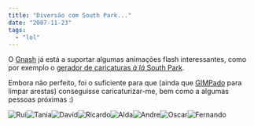 ```yaml
---
title: "Diversão com South Park..."
date: "2007-11-23"
tags: 
  - "lol"
---
```


O [Gnash](http://www.gnu.org/software/gnash/) já está a suportar algumas animações flash interessantes, como por exemplo o [gerador de caricaturas _à lá_ South Park](http://sp-studio.de/).

Embora não perfeito, foi o suficiente para que (ainda que [GIMPado](http://www.gimp.org/) para limpar arestas) conseguisse caricaturizar-me, bem como a algumas pessoas próximas :)

![Rui](http://blog.1407.org/wp-content/uploads/2007/11/rui-sp.png)![Tania](http://blog.1407.org/wp-content/uploads/2007/11/tania-sp.png)![David](http://blog.1407.org/wp-content/uploads/2007/11/david-sp.png)![Ricardo](http://blog.1407.org/wp-content/uploads/2007/11/ricardo-sp.png)![Alda](http://blog.1407.org/wp-content/uploads/2007/11/alda-sp.png)![Andre](http://blog.1407.org/wp-content/uploads/2007/11/andre-sp.png)![Oscar](http://blog.1407.org/wp-content/uploads/2007/11/oscar-sp.png)![Fernando](http://blog.1407.org/wp-content/uploads/2007/11/fernando-sp.png)
